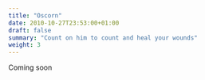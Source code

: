 ```yaml
---
title: "Oscorn"
date: 2010-10-27T23:53:00+01:00
draft: false
summary: "Count on him to count and heal your wounds"
weight: 3
---
```


Coming soon
